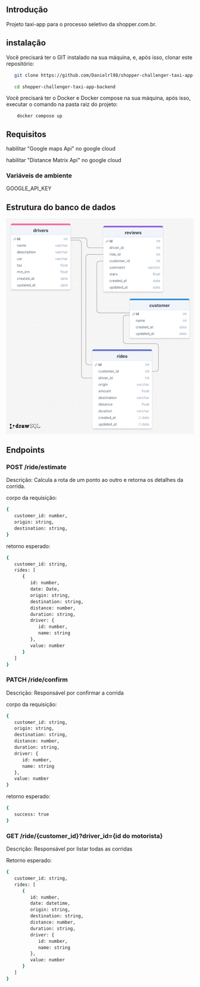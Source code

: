 ## Introdução

Projeto taxi-app para o processo seletivo da shopper.com.br.

## instalação 

Você precisará ter o GIT instalado na sua máquina, e, após isso, clonar este repositório:

```sh
   git clone https://github.com/Danielrl98/shopper-challenger-taxi-app-backend.git
```

```sh
   cd shopper-challenger-taxi-app-backend
```

Você precisará ter o Docker e Docker compose na sua máquina, após isso, executar o comando na pasta raiz do projeto:

```
    docker compose up
```

## Requisitos

habilitar "Google maps Api" no google cloud

habilitar "Distance Matrix Api" no google cloud

### Variáveis de ambiente

GOOGLE_API_KEY

## Estrutura do banco de dados

![Exemplo de Imagem](./drawSQL.png)

## Endpoints

### POST /ride/estimate

Descrição: Calcula a rota de um ponto ao outro e retorna os detalhes da corrida.

corpo da requisição:

```sh
{
   customer_id: number,
   origin: string,
   destination: string,
}
```

retorno esperado:

```sh
{
   customer_id: string,
   rides: [
      {
         id: number,
         date: Date,
         origin: string,
         destination: string,
         distance: number,
         duration: string,
         driver: {
            id: number,
            name: string
         },
         value: number
      }
   ]
}
```

### PATCH /ride/confirm

Descrição: Responsável por confirmar a corrida

corpo da requisição:

```sh
{
   customer_id: string,
   origin: string,
   destination: string,
   distance: number,
   duration: string,
   driver: {
      id: number,
      name: string
   },
   value: number
}
```

retorno esperado:

```sh
{
   success: true
}
```

### GET /ride/{customer_id}?driver_id={id do motorista}

Descrição: Responsável por listar todas as corridas

Retorno esperado:

```sh
{
   customer_id: string,
   rides: [
      {
         id: number,
         date: datetime,
         origin: string,
         destination: string,
         distance: number,
         duration: string,
         driver: {
            id: number,
            name: string
         },
         value: number
      }
   ]
}
```
